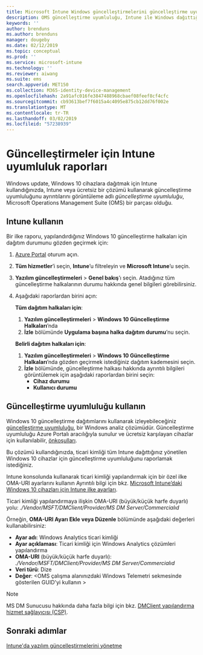 ```yaml
---
title: Microsoft Intune Windows güncelleştirmelerini güncelleştirme uyumluluğu raporları kullanın. | Microsoft Docs
description: OMS güncelleştirme uyumluluğu, Intune ile Windows dağıttığınız güncelleştirmeleri için rapor verileri görüntülemek için kullanın.
keywords: ''
author: brenduns
ms.author: brenduns
manager: dougeby
ms.date: 02/12/2019
ms.topic: conceptual
ms.prod: ''
ms.service: microsoft-intune
ms.technology: ''
ms.reviewer: aiwang
ms.suite: ems
search.appverid: MET150
ms.collection: M365-identity-device-management
ms.openlocfilehash: 2a91afc016fe3847488968cbaef08feef8cf4cfc
ms.sourcegitcommit: cb93613bef7f6015a4c4095e875cb12dd76f002e
ms.translationtype: MT
ms.contentlocale: tr-TR
ms.lasthandoff: 03/02/2019
ms.locfileid: "57238939"
---
```

# <a name="intune-compliance-reports-for-updates"></a>Güncelleştirmeler için Intune uyumluluk raporları
Windows update, Windows 10 cihazlara dağıtmak için Intune kullandığınızda, Intune veya ücretsiz bir çözümü kullanarak güncelleştirme uyumluluğunu ayrıntılarını görüntüleme adlı *güncelleştirme uyumluluğu*, Microsoft Operations Management Suite (OMS) bir parçası olduğu.

## <a name="use-intune"></a>Intune kullanın
Bir ilke raporu, yapılandırdığınız Windows 10 güncelleştirme halkaları için dağıtım durumunu gözden geçirmek için: 
1. [Azure Portal](https://portal.azure.com/) oturum açın.
2. **Tüm hizmetler**’i seçin, **Intune**’u filtreleyin ve **Microsoft Intune**’u seçin.
3. **Yazılım güncelleştirmeleri** > **Genel bakış**’ı seçin. Atadığınız tüm güncelleştirme halkalarının durumu hakkında genel bilgileri görebilirsiniz.
4. Aşağıdaki raporlardan birini açın:  

   **Tüm dağıtım halkaları için**:
   1. **Yazılım güncelleştirmeleri** > **Windows 10 Güncelleştirme Halkaları**’nda
   2. **İzle** bölümünde **Uygulama başına halka dağıtım durumu**’nu seçin.  

   **Belirli dağıtım halkaları için**:  

   1. **Yazılım güncelleştirmeleri** > **Windows 10 Güncelleştirme Halkaları**’nda gözden geçirmek istediğiniz dağıtım kademesini seçin.  
   2. **İzle** bölümünde, güncelleştirme halkası hakkında ayrıntılı bilgileri görüntülemek için aşağıdaki raporlardan birini seçin:  
      - **Cihaz durumu**  
      - **Kullanıcı durumu**  

## <a name="use-update-compliance"></a>Güncelleştirme uyumluluğu kullanın
Windows 10 güncelleştirme dağıtımlarını kullanarak izleyebileceğiniz [güncelleştirme uyumluluğu](https://technet.microsoft.com/itpro/windows/manage/update-compliance-monitor), bir Windows analiz çözümüdür. Güncelleştirme uyumluluğu Azure Portalı aracılığıyla sunulur ve ücretsiz karşılayan cihazlar için kullanılabilir, [önkoşulları](https://docs.microsoft.com/windows/deployment/update/update-compliance-get-started#update-compliance-prerequisites).  

Bu çözümü kullandığınızda, ticari kimliği tüm Intune dağıttığınız yönetilen Windows 10 cihazlar için güncelleştirme uyumluluğunu raporlamak istediğiniz.  

Intune konsolunda kullanarak ticari kimliği yapılandırmak için bir özel ilke OMA-URI ayarlarını kullanın Ayrıntılı bilgi için bkz. [Microsoft Intune’daki Windows 10 cihazları için Intune ilke ayarları](https://docs.microsoft.com/intune-classic/deploy-use/windows-10-policy-settings-in-microsoft-intune).  

Ticari kimliği yapılandırmaya ilişkin OMA-URI (büyük/küçük harfe duyarlı) yolu: *./Vendor/MSFT/DMClient/Provider/MS DM Server/Commercialıd*  

Örneğin, **OMA-URI Ayarı Ekle veya Düzenle** bölümünde aşağıdaki değerleri kullanabilirsiniz:
- **Ayar adı**: Windows Analytics ticari kimliği
- **Ayar açıklaması**: Ticari kimliği için Windows Analytics çözümleri yapılandırma
- **OMA-URI** (büyük/küçük harfe duyarlı): *./Vendor/MSFT/DMClient/Provider/MS DM Server/Commercialıd*
- **Veri türü**: Dize
- **Değer**: \<OMS çalışma alanınızdaki Windows Telemetri sekmesinde gösterilen GUID'yi kullanın >
 
> [!NOTE]  
> MS DM Sunucusu hakkında daha fazla bilgi için bkz. [DMClient yapılandırma hizmet sağlayıcısı (CSP)]( https://docs.microsoft.com/windows/client-management/mdm/dmclient-csp).

## <a name="next-steps"></a>Sonraki adımlar
[Intune'da yazılım güncelleştirmelerini yönetme](windows-update-for-business-configure.md)

